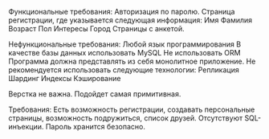 Функциональные требования:
    Авторизация по паролю.
    Страница регистрации, где указывается следующая информация:
        Имя
        Фамилия
        Возраст
        Пол
        Интересы
        Город
    Страницы с анкетой.

Нефункциональные требования:
    Любой язык программирования
    В качестве базы данных использовать MySQL
    Не использовать ORM
    Программа должна представлять из себя монолитное приложение.
    Не рекомендуется использовать следующие технологии:
        Репликация
        Шардинг
        Индексы
        Кэширование

Верстка не важна. Подойдет самая примитивная.

Требования: 
Есть возможность регистрации, 
создавать персональные страницы, 
возможность подружиться, 
список друзей. 
Отсутствуют SQL-инъекции. 
Пароль хранится безопасно.

